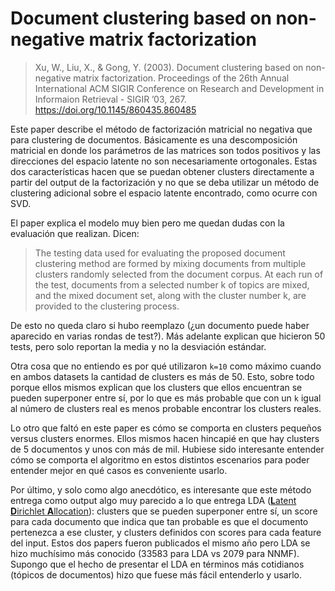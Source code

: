 # Document clustering based on non-negative matrix factorization
> Xu, W., Liu, X., & Gong, Y. (2003). Document clustering based on non-negative matrix factorization. Proceedings of the 26th Annual International ACM SIGIR Conference on Research and Development in Informaion Retrieval - SIGIR ’03, 267. https://doi.org/10.1145/860435.860485

Este paper describe el método de factorización matricial no negativa que para clustering de documentos.
Básicamente es una descomposición matricial en donde los parámetros de las matrices son todos positivos y las direcciones del espacio latente no son necesariamente ortogonales.
Estas dos características hacen que se puedan obtener clusters directamente a partir del output de la factorización y no que se deba utilizar un método de clustering adicional sobre el espacio latente encontrado, como ocurre con SVD.

El paper explica el modelo muy bien pero me quedan dudas con la evaluación que realizan. Dicen:
> The testing data used for evaluating the proposed document clustering method are formed by mixing documents from multiple clusters randomly selected from the document corpus.
At each run of the test, documents from a selected number k of topics are mixed, and the mixed document set, along with the cluster number k, are provided to the clustering process.

De esto no queda claro si hubo reemplazo (¿un documento puede haber aparecido en varias rondas de test?). Más adelante explican que hicieron 50 tests, pero solo reportan la media y no la desviación estándar.

Otra cosa que no entiendo es por qué utilizaron `k=10` como máximo cuando en ambos datasets la cantidad de clusters es más de 50. Esto, sobre todo porque ellos mismos explican que los clusters que ellos encuentran se pueden superponer entre sí, por lo que es más probable que con un `k` igual al número de clusters real es menos probable encontrar los clusters reales.

Lo otro que faltó en este paper es cómo se comporta en clusters pequeños versus clusters enormes. Ellos mismos hacen hincapié en que hay clusters de 5 documentos y unos con más de mil. Hubiese sido interesante entender cómo se comporta el algoritmo en estos distintos escenarios para poder entender mejor en qué casos es conveniente usarlo.

Por último, y solo como algo anecdótico, es interesante que este método entrega como output algo muy parecido a lo que entrega LDA ([**L**atent **D**irichlet **A**llocation](https://www.jmlr.org/papers/volume3/blei03a/blei03a.pdf)): clusters que se pueden superponer entre sí, un score para cada documento que indica que tan probable es que el documento pertenezca a ese cluster, y clusters definidos con scores para cada feature del input. Estos dos papers fueron publicados el mismo año pero LDA se hizo muchísimo más conocido (33583 para LDA vs 2079 para NNMF). Supongo que el hecho de presentar el LDA en términos más cotidianos (tópicos de documentos) hizo que fuese más fácil entenderlo y usarlo. 
